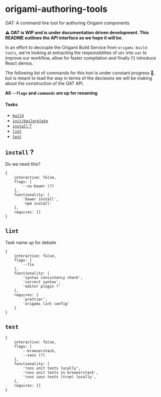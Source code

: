 # origami-authoring-tools
OAT: A command line tool for authoring Origami components

**:warning: OAT is WIP and is under documentation driven development. This README outlines the API interface as we hope it will be.**

In an effort to decouple the Origami Build Service from `origami-build-tools`, we're looking at extracting the responsibilites of `obt` into `oat` to improve  our workflow, allow for faster compilation and finally (!) introduce React demos.

The following list of commands for this tool is under constant progress :construction:, but is meant to lead the way in terms of the decisions we will be making about the construction of the OAT API.

**All `--flags` and `commands` are up for renaming**

#### Tasks
- [`build`](./task-docs/BUILD.md)
- [`init/boilerplate`](./task-docs/INIT-BOILERPLATE.md)
- [`install` ?](#install-)
- [`lint`](#lint)
- [`test`](#test)


## `install` ?

Do we need this?

```
{
	interactive: false,
	flags: [
		--no-bower (?)
	],
	functionality: [
		'bower install',
		'npm install'
	],
	requires: []
}
```

## `lint`
Task name up for debate

```
{
	interactive: false,
	flags: [
		--fix
	],
	functionality: [
		'syntax consistency check',
		'correct syntax',
		'editor plugin ?'
	],
	requires: [
		'prettier',
		'origami lint config'
	]
}
```

## `test`

```
{
	interactive: false,
	flags: [
		--browserstack,
		--sass (?)
	],
	functionality: [
		'runs unit tests locally',
		'runs unit tests in browserstack',
		'runs sass tests (true) locally',
	],
	requires: []
}
```
